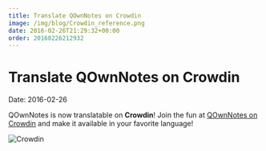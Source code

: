 ```yaml
---
title: Translate QOwnNotes on Crowdin
image: /img/blog/Crowdin_reference.png
date: 2016-02-26T21:29:32+00:00
order: 20160226212932
---
```


# Translate QOwnNotes on Crowdin

<v-subheader class="blog">Date: 2016-02-26</v-subheader>

QOwnNotes is now translatable on **Crowdin**! Join the fun at [QOwnNotes on Crowdin](https://crowdin.com/project/qownnotes) and make it available in your favorite language!

 ![Crowdin](/img/blog/Crowdin_reference.png "Crowdin")